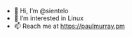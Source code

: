 - 👋 Hi, I’m @sientelo
- 👀 I’m interested in Linux
- 📫 Reach me at https://paulmurray.pm

<!---
sientelo/sientelo is a ✨ special ✨ repository because its `README.md` (this file) appears on your GitHub profile.
You can click the Preview link to take a look at your changes.
--->
